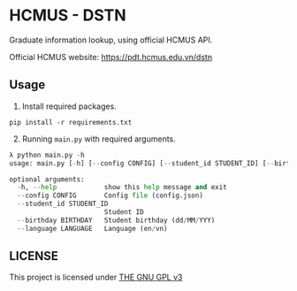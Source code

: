# HCMUS - DSTN

Graduate information lookup, using official HCMUS API.

Official HCMUS website: https://pdt.hcmus.edu.vn/dstn

## Usage

1. Install required packages.

```
pip install -r requirements.txt
```

2. Running `main.py` with required arguments.

```python
λ python main.py -h
usage: main.py [-h] [--config CONFIG] [--student_id STUDENT_ID] [--birthday BIRTHDAY] [--language LANGUAGE]

optional arguments:
  -h, --help            show this help message and exit
  --config CONFIG       Config file (config.json)
  --student_id STUDENT_ID
                        Student ID
  --birthday BIRTHDAY   Student birthday (dd/MM/YYY)
  --language LANGUAGE   Language (en/vn)
```

## LICENSE

This project is licensed under [THE GNU GPL v3](LICENSE)
